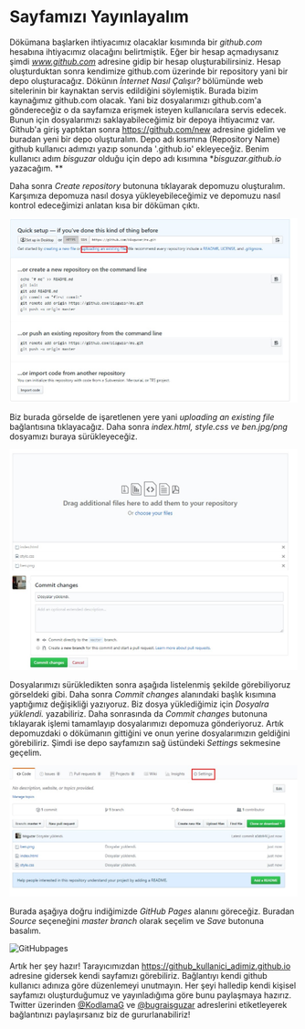 # Sayfamızı Yayınlayalım

Dökümana başlarken ihtiyacımız olacaklar kısımında bir *github.com* hesabına ihtiyacımız olacağını belirtmiştik. Eğer bir hesap açmadıysanız şimdi *www.github.com* adresine gidip bir hesap oluşturabilirsiniz. Hesap oluşturduktan sonra kendimize github.com üzerinde bir repository yani bir depo oluşturacağız. Dökünın *İnternet Nasıl Çalışır?* bölümünde web sitelerinin bir kaynaktan servis edildiğini söylemiştik. Burada bizim kaynağımız github.com olacak. Yani biz dosyalarımızı github.com'a göndereceğiz o da sayfamıza erişmek isteyen kullanıcılara servis edecek. Bunun için dosyalarımızı saklayabileceğimiz bir depoya ihtiyacımız var. Github'a giriş yaptıktan sonra https://github.com/new adresine gidelim ve buradan yeni bir depo oluşturalım. Depo adı kısımına (Repository Name) github kullanıcı adımızı yazıp sonunda '.github.io' ekleyeceğiz. Benim kullanıcı adım *bisguzar* olduğu için depo adı kısımına **bisguzar.github.io* yazacağım. **

Daha sonra *Create repository* butonuna tıklayarak depomuzu oluşturalım. Karşımıza depomuza nasıl dosya yükleyebileceğimiz ve depomuzu nasıl kontrol edeceğimizi anlatan kısa bir döküman çıktı.

![github_upload](../0-static/github_upload.jpg "")

Biz burada görselde de işaretlenen yere yani *uploading an existing file* bağlantısına tıklayacağız. Daha sonra *index.html, style.css ve ben.jpg/png* dosyamızı buraya sürükleyeceğiz.

![github_uploading_commit](../0-static/github_uploading.jpg "")

Dosyalarımızı sürükledikten sonra aşağıda listelenmiş şekilde görebiliyoruz görseldeki gibi. Daha sonra *Commit changes* alanındaki başlık kısımına yaptığımız değişikliği yazıyoruz. Biz dosya yüklediğimiz için *Dosyalra yüklendi.* yazabiliriz. Daha sonrasında da *Commit changes* butonuna tıklayarak işlemi tamamlayıp dosyalarımızı depomuza gönderiyoruz. Artık depomuzdaki o dökümanın gittiğini ve onun yerine dosyalarımızın geldiğini görebiliriz. Şimdi ise depo sayfamızın sağ üstündeki *Settings* sekmesine geçelim. 

![github_settings](../0-static/settings_tab.jpg "")

Burada aşağıya doğru indiğimizde *GitHub Pages* alanını göreceğiz. Buradan *Source* seçeneğini *master branch* olarak seçelim ve *Save* butonuna basalım. 

![GitHubpages](websitesi_yapalim/0-static/gh_pages.jpg '')

Artık her şey hazır! Tarayıcımızdan https://github_kullanici_adimiz.github.io adresine gidersek kendi sayfamızı görebiliriz. Bağlantıyı kendi github kullanıcı adınıza göre düzenlemeyi unutmayın. Her şeyi halledip kendi kişisel sayfamızı oluşturduğumuz ve yayınladığıma göre bunu paylaşmaya hazırız. Twitter üzerinden [@KodlamaG](www.twitter.com/kodlamag) ve [@bugraisguzar](www.twitter.com/bugraisguzar) adreslerini etiketleyerek bağlantınızı paylaşırsanız biz de gururlanabiliriz!